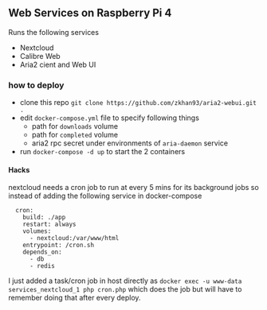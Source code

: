 ## Web Services on Raspberry Pi 4

Runs the following services

- Nextcloud
- Calibre Web
- Aria2 cient and Web UI

### how to deploy

- clone this repo `git clone https://github.com/zkhan93/aria2-webui.git .`
- edit `docker-compose.yml` file to specify following things
    - path for `downloads` volume
    - path for `completed` volume
    - aria2 rpc secret under environments of `aria-daemon` service
- run `docker-compose -d up` to start the 2 containers

#### Hacks

nextcloud needs a cron job to run at every 5 mins for its background jobs
so instead of adding the following service in docker-compose
```
  cron:
    build: ./app
    restart: always
    volumes:
      - nextcloud:/var/www/html
    entrypoint: /cron.sh
    depends_on:
      - db
      - redis
```
I just added a task/cron job in host directly as `docker exec -u www-data services_nextcloud_1 php cron.php`
which does the job but will have to remember doing that after every deploy.
